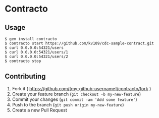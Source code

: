 # Contracto

## Usage

    $ gem install contracto
    $ contracto start https://github.com/kv109/cdc-sample-contract.git
    $ curl 0.0.0.0:54321/users
    $ curl 0.0.0.0:54321/users/1
    $ curl 0.0.0.0:54321/users/2
    $ contracto stop

## Contributing

1. Fork it ( https://github.com/[my-github-username]/contracto/fork )
2. Create your feature branch (`git checkout -b my-new-feature`)
3. Commit your changes (`git commit -am 'Add some feature'`)
4. Push to the branch (`git push origin my-new-feature`)
5. Create a new Pull Request

